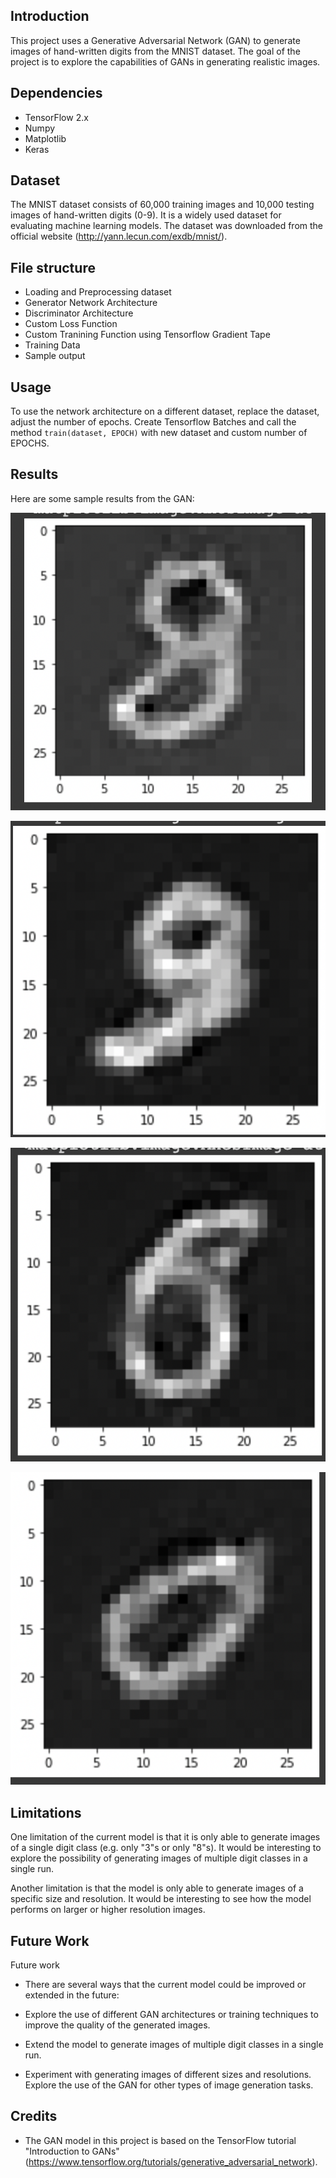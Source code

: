 ## Introduction

This project uses a Generative Adversarial Network (GAN) to generate images of hand-written digits from the MNIST dataset. The goal of the project is to explore the capabilities of GANs in generating realistic images.


## Dependencies

- TensorFlow 2.x
- Numpy
- Matplotlib
- Keras

## Dataset

The MNIST dataset consists of 60,000 training images and 10,000 testing images of hand-written digits (0-9). It is a widely used dataset for evaluating machine learning models. The dataset was downloaded from the official website (http://yann.lecun.com/exdb/mnist/).

## File structure

- Loading and Preprocessing dataset 
- Generator Network Architecture
- Discriminator Architecture 
- Custom Loss Function
- Custom Tranining Function using Tensorflow Gradient Tape
- Training Data 
- Sample output 

## Usage

To use the network architecture on a different dataset, replace the dataset, adjust the number of epochs. Create Tensorflow Batches and call the method `train(dataset, EPOCH)` with new dataset and custom number of EPOCHS. 

## Results

Here are some sample results from the GAN:

<p>
<img src="sample1.png" alt="">
</p>

<p>
<img src="sample2.png" alt="">
</p>

<p>
<img src="sample3.png" alt="">
</p>

<p>
<img src="sample4.png" alt="">
</p>

## Limitations

One limitation of the current model is that it is only able to generate images of a single digit class (e.g. only "3"s or only "8"s). It would be interesting to explore the possibility of generating images of multiple digit classes in a single run.

Another limitation is that the model is only able to generate images of a specific size and resolution. It would be interesting to see how the model performs on larger or higher resolution images.

## Future Work 

Future work

- There are several ways that the current model could be improved or extended in the future:

- Explore the use of different GAN architectures or training techniques to improve the quality of the generated images.

- Extend the model to generate images of multiple digit classes in a single run.

- Experiment with generating images of different sizes and resolutions.
Explore the use of the GAN for other types of image generation tasks.

## Credits

- The GAN model in this project is based on the TensorFlow tutorial "Introduction to GANs" (https://www.tensorflow.org/tutorials/generative_adversarial_network). 
